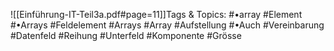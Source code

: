 
![[Einführung-IT-Teil3a.pdf#page=11]]Tags & Topics:
   #•array
   #Element
   #•Arrays
   #Feldelement
   #Arrays
   #Array
   #Aufstellung
   #•Auch
   #Vereinbarung
   #Datenfeld
   #Reihung
   #Unterfeld
   #Komponente
   #Grösse